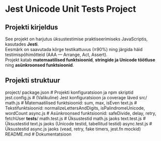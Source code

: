 # Jest Unicode Unit Tests Project

## Projekti kirjeldus

See projekt on harjutus üksustestimise praktiseerimiseks JavaScriptis, kasutades **Jesti**.  
Eesmärk on saavutada kõrge testikattuvus (≥90%) ning järgida häid testimispõhimõtteid (AAA — Arrange, Act, Assert).  
Projekt katab **matemaatilised funktsioonid**, **stringide ja Unicode töötluse** ning **asünkroonsed funktsioonid**.


## Projekti struktuur


project/
  package.json          # Projekti konfiguratsioon ja npm skriptid
  jest.config.js        # (Valikuline) Jest konfiguratsioon ja coverage läved
  src/
    math.js             # Matemaatilised funktsioonid: sum, max, isEven
    text.js             # Tekstifunktsioonid: normalizeLettersAndDigits, isPalindromeUnicode, wordCount
    async.js            # Asünkroonsed funktsioonid: safeDivide, delay, retry, fetchUser
  __tests__/
    math.test.js        # Üksustestid math.js jaoks
    text.test.js        # Üksustestid text.js jaoks (Unicode testid, tabellitud testid)
    async.test.js       # Üksustestid async.js jaoks (vead, retry, fake timers, jest.fn mockid)
  README.md             # Dokumentatsioon

